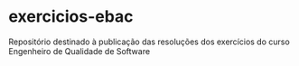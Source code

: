 # exercicios-ebac
Repositório destinado à publicação das resoluções dos exercícios do curso Engenheiro de Qualidade de Software

